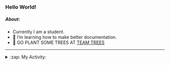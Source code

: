 ### Hello World!

##### About:
- Currently I am a student.
- 🌱 I’m learning how to make better documentation.
- 🌱 GO PLANT SOME TREES AT [TEAM TREES](https://teamtrees.org/)

---
<details>
  <summary>:zap: My Activity:</summary>
  
<!--START_SECTION:waka-->
![Code Time](http://img.shields.io/badge/Code%20Time-1%2C121%20hrs%2033%20mins-blue)

**I'm a Night 🦉** 

```text
🌞 Morning                1596 commits        ██░░░░░░░░░░░░░░░░░░░░░░░   09.77 % 
🌆 Daytime                5557 commits        █████████░░░░░░░░░░░░░░░░   34.03 % 
🌃 Evening                4634 commits        ███████░░░░░░░░░░░░░░░░░░   28.38 % 
🌙 Night                  4543 commits        ███████░░░░░░░░░░░░░░░░░░   27.82 % 
```
📅 **I'm Most Productive on Wednesday** 

```text
Monday                   2368 commits        ████░░░░░░░░░░░░░░░░░░░░░   14.50 % 
Tuesday                  2042 commits        ███░░░░░░░░░░░░░░░░░░░░░░   12.50 % 
Wednesday                3917 commits        ██████░░░░░░░░░░░░░░░░░░░   23.99 % 
Thursday                 2140 commits        ███░░░░░░░░░░░░░░░░░░░░░░   13.10 % 
Friday                   1619 commits        ██░░░░░░░░░░░░░░░░░░░░░░░   09.91 % 
Saturday                 1451 commits        ██░░░░░░░░░░░░░░░░░░░░░░░   08.89 % 
Sunday                   2793 commits        ████░░░░░░░░░░░░░░░░░░░░░   17.10 % 
```


📊 **This Week I Spent My Time On** 

```text
🔥 Editors: 
VS Code                  6 hrs 39 mins       █████████████████████████   100.00 % 

🐱‍💻 Projects: 
praise                   6 hrs 38 mins       █████████████████████████   99.94 % 
CSF22                    0 secs              ░░░░░░░░░░░░░░░░░░░░░░░░░   00.06 % 
```


 Last Updated on 11/05/2023 22:07:35 UTC
<!--END_SECTION:waka-->
</details>
